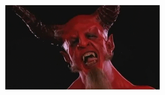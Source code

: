 <div style="width:100%;text-align:center;">
    <a href="https://adambreznicky.com" title="adambreznicky.com">
        <img src="https://github.com/adambreznicky/adambreznicky/raw/master/assets/satan_kiss.gif" alt="it's hard to read the label from inside the bottle." />
    </a>
</div>